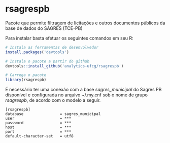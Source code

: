 # rsagrespb
Pacote que permite filtragem de licitações e outros documentos públicos da base de dados do SAGRES (TCE-PB)

Para instalar basta efetuar os seguintes comandos em seu R:

```R
# Instala as ferramentas de desenvolvedor
install.packages('devtools')

# Instala o pacote a partir do github
devtools::install_github('analytics-ufcg/rsagrespb')

# Carrega o pacote
library(rsagrespb)
```

É necessário ter uma conexão com a base *sagres_municipal* do Sagres PB disponível e
configurada no arquivo ~/.my.cnf sob o nome de grupo *rsagrespb*, de acordo com o modelo a seguir.

```
[rsagrespb]
database                = sagres_municipal
user                    = ***
password                = ***
host                    = ***
port                    = ***
default-character-set   = utf8
```
